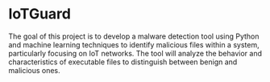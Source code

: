# IoTGuard
The goal of this project is to develop a malware detection tool using Python and machine learning techniques to identify malicious files within a system, particularly focusing on IoT networks. The tool will analyze the behavior and characteristics of executable files to distinguish between benign and malicious ones.
